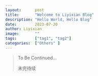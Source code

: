 ```yaml
---
layout:      post
title:       "Welcome to Liyixian Blog"
description: "Hello World, Hello Blog"
date:        2023-07-20
author: Liyixian
image:       ""
tags:        ["tag1", "tag2"]
categories:  ["Others" ]
---
```


> To Be Continued...
>
> 未完待续
